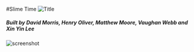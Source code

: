 #Slime Time
![Title](https://raw.githubusercontent.com/henry9836/UDPChat/master/docs/title.PNG)
##### Built by David Morris, Henry Oliver, Matthew Moore, Vaughan Webb and Xin Yin Lee
![screenshot](https://raw.githubusercontent.com/henry9836/UDPChat/master/docs/pic.PNG)